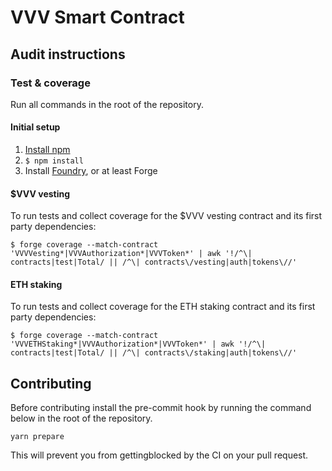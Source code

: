 # VVV Smart Contract
## Audit instructions
### Test & coverage
Run all commands in the root of the repository.

#### Initial setup
1. [Install npm](https://docs.npmjs.com/downloading-and-installing-node-js-and-npm)
2. `$ npm install`
3. Install [Foundry](https://book.getfoundry.sh/getting-started/installation), or at least Forge

#### $VVV vesting
To run tests and collect coverage for the $VVV vesting contract and its first party dependencies:
```
$ forge coverage --match-contract 'VVVVesting*|VVVAuthorization*|VVVToken*' | awk '!/^\| contracts|test|Total/ || /^\| contracts\/vesting|auth|tokens\//'
```

#### ETH staking
To run tests and collect coverage for the ETH staking contract and its first party dependencies:
```
$ forge coverage --match-contract 'VVVETHStaking*|VVVAuthorization*|VVVToken*' | awk '!/^\| contracts|test|Total/ || /^\| contracts\/staking|auth|tokens\//'
```

## Contributing

Before contributing install the pre-commit hook by running the command below in the root of the repository.

```
yarn prepare
```

This will prevent you from gettingblocked by the CI on your pull request.
